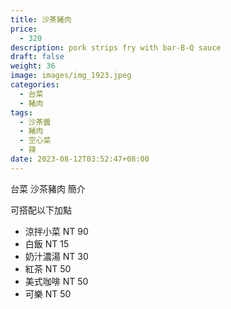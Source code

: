 ```yaml
---
title: 沙茶豬肉
price:
  - 320
description: pork strips fry with bar-B-Q sauce
draft: false
weight: 36
image: images/img_1923.jpeg
categories:
  - 台菜
  - 豬肉
tags:
  - 沙茶醬
  - 豬肉
  - 空心菜
  - 辣
date: 2023-08-12T03:52:47+08:00
---
```


台菜 沙茶豬肉 簡介

可搭配以下加點

- 涼拌小菜  NT 90
- 白飯 NT 15
- 奶汁濃湯 NT 30
- 紅茶  NT 50
- 美式咖啡 NT 50
- 可樂 NT 50
